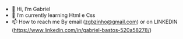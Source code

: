 - 👋 Hi, I’m Gabriel 
- 🌱 I’m currently learning Html e Css
- 📫 How to reach me By email (zgbzinho@gmail.com) or on LINKEDIN (https://www.linkedin.com/in/gabriel-bastos-520a58278/)



<!---
zGBzz/zGBzz is a ✨ special ✨ repository because its `README.md` (this file) appears on your GitHub profile.
You can click the Preview link to take a look at your changes.
--->
